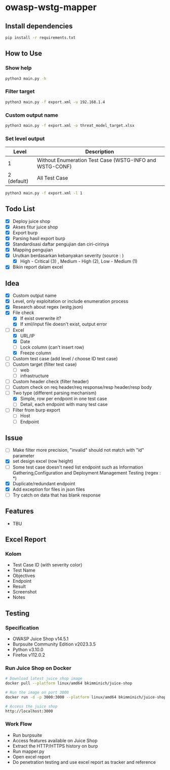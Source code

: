 # owasp-wstg-mapper

## Install dependencies

```bash
pip install -r requirements.txt
```

## How to Use

### Show help

```bash
python3 main.py -h
```

### Filter target

```bash
python3 main.py -f export.xml -u 192.168.1.4
```

### Custom output name

```bash
python3 main.py -f export.xml -o threat_model_target.xlsx
```

### Set level output

| Level      | Description |
| ----------- | ----------- |
| 1      |  Without Enumeration Test Case (WSTG-INFO and WSTG-CONF)      |
| 2 (default)  | All Test Case        |

```bash
python3 main.py -f export.xml -l 1
```

## Todo List
- [X] Deploy juice shop
- [X] Akses fitur juice shop
- [X] Export burp
- [X] Parsing hasil export burp
- [X] Standardisasi daftar pengujian dan ciri-cirinya
- [X] Mapping pengujian
- [X] Urutkan berdasarkan kebanyakan severity (source : )
	- [X] High - Critical (3) , Medium - High (2), Low - Medium (1)
- [X] Bikin report dalam excel

## Idea
- [X] Custom output name
- [X] Level, only exploitation or include enumeration process
- [X] Research about regex (wstg.json)
- [X] File check
	- [X] If exist overwrite it?
	- [X] If xml/input file doesn't exist, output error
- [ ] Excel
	- [X] URL/IP
	- [X] Date
	- [ ] Lock column (can't insert row)
	- [X] Freeze column
- [ ] Custom test case (add level / choose ID test case)
- [ ] Custom target (filter test case)
	- [ ] web
	- [ ] infrastructure
- [ ] Custom header check (filter header)
- [ ] Custom check on req header/req response/resp header/resp body
- [ ] Two type (different parsing mechanism)
	- [X] Simple, row per endpoint in one test case 
	- [ ] Detail, each endpoint with many test case 
- [ ] Filter from burp export
	- [ ] Host
	- [ ] Endpoint

## Issue
- [ ] Make filter more precision, "invalid" should not match with "id" parameter 
- [X] set design excel (row height)
- [ ] Some test case doesn't need list endpoint such as Information Gathering,Configuration and Deployment Management Testing (regex : *)
- [X] Duplicate/redundant endpoint
- [X] Add exception for files in json files
- [ ] Try catch on data that has blank response

## Features
- TBU

## Excel Report

### Kolom
- Test Case ID (with severity color)
- Test Name
- Objectives
- Endpoint
- Result
- Screenshot
- Notes

## Testing

### Specification
- OWASP Juice Shop v14.5.1
- Burpsuite Community Edition v2023.3.5
- Python v3.10.0
- Firefox v112.0.2

### Run Juice Shop on Docker

```bash
# Download latest juice shop image
docker pull --platform linux/amd64 bkimminich/juice-shop

# Run the image on port 3000
docker run -d -p 3000:3000 --platform linux/amd64 bkimminich/juice-shop

# Access the juice shop
http://localhost:3000
```

### Work Flow
- Run burpsuite
- Access features available on Juice Shop
- Extract the HTTP/HTTPS history on burp
- Run mapper.py
- Open excel report
- Do penetration testing and use excel report as tracker and reference

